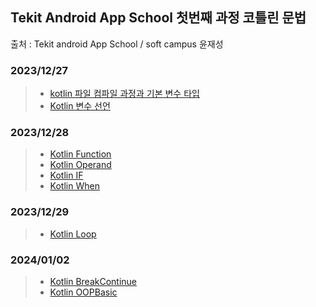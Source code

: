 ## Tekit Android App School 첫번째 과정 코틀린 문법
출처 : Tekit android App School / soft campus 윤재성
### 2023/12/27
> + [kotlin 파일 컴파일 과정과 기본 변수 타입](https://github.com/chanho0908/tekit_android_app_school/blob/master/app/src/main/java/com/myproject/tekit_kotlin_study/Week1/Kotlin05_Literal/main.kt)
> + [Kotlin 변수 선언](https://github.com/chanho0908/tekit_android_app_school/blob/master/app/src/main/java/com/myproject/tekit_kotlin_study/Week1/Kotlin07_Variable/main.kt)
### 2023/12/28
> + [Kotlin Function](https://github.com/chanho0908/tekit_android_app_school/blob/master/app/src/main/java/com/myproject/tekit_kotlin_study/Week1/Kotlin08_Function/main.kt)
> + [Kotlin Operand](https://github.com/chanho0908/tekit_android_app_school/blob/master/app/src/main/java/com/myproject/tekit_kotlin_study/Week1/Kotlin09_operand/main.kt)
> + [Kotlin IF](https://github.com/chanho0908/tekit_android_app_school/blob/master/app/src/main/java/com/myproject/tekit_kotlin_study/Week1/Kotlin10_IF/main.kt)
> + [Kotlin When](https://github.com/chanho0908/tekit_android_app_school/blob/master/app/src/main/java/com/myproject/tekit_kotlin_study/Week1/Kotlin11_When/main.kt)
### 2023/12/29
> + [Kotlin Loop](https://github.com/chanho0908/tekit_android_app_school/blob/master/app/src/main/java/com/myproject/tekit_kotlin_study/Week1/Kotlin12_Loop/main.kt)
### 2024/01/02
> + [Kotlin BreakContinue](https://github.com/chanho0908/tekit_android_app_school/blob/master/app/src/main/java/com/myproject/tekit_kotlin_study/Week1/Kotlin13_BreakContinue/main.kt)
> + [Kotlin OOPBasic](https://github.com/chanho0908/tekit_android_app_school/blob/master/app/src/main/java/com/myproject/tekit_kotlin_study/Week1/Kotlin14_OOPBasic/main.kt)
